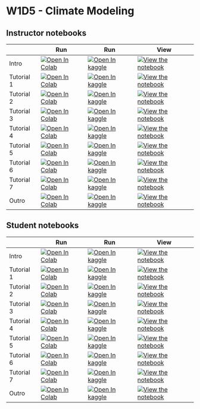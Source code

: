# W1D5 - Climate Modeling

## Instructor notebooks

|   | Run | Run | View |
| - | --- | --- | ---- |
| Intro | [![Open In Colab](https://colab.research.google.com/assets/colab-badge.svg)](https://colab.research.google.com/github/neuromatch/climate-test-build/blob/main/tutorials/W1D5_ClimateModeling/W1D5_Intro.ipynb) | [![Open In kaggle](https://kaggle.com/static/images/open-in-kaggle.svg)](https://kaggle.com/kernels/welcome?src=https://raw.githubusercontent.com/neuromatch/climate-test-build/main/tutorials/W1D5_ClimateModeling/W1D5_Intro.ipynb) | [![View the notebook](https://img.shields.io/badge/render-nbviewer-orange.svg)](https://nbviewer.jupyter.org/github/neuromatch/climate-test-build/blob/main/tutorials/W1D5_ClimateModeling/W1D5_Intro.ipynb?flush_cache=true) |
| Tutorial 1 | [![Open In Colab](https://colab.research.google.com/assets/colab-badge.svg)](https://colab.research.google.com/github/neuromatch/climate-test-build/blob/main/tutorials/W1D5_ClimateModeling/instructor/W1D5_Tutorial1.ipynb) | [![Open In kaggle](https://kaggle.com/static/images/open-in-kaggle.svg)](https://kaggle.com/kernels/welcome?src=https://raw.githubusercontent.com/neuromatch/climate-test-build/main/tutorials/W1D5_ClimateModeling/instructor/W1D5_Tutorial1.ipynb) | [![View the notebook](https://img.shields.io/badge/render-nbviewer-orange.svg)](https://nbviewer.jupyter.org/github/neuromatch/climate-test-build/blob/main/tutorials/W1D5_ClimateModeling/instructor/W1D5_Tutorial1.ipynb?flush_cache=true) |
| Tutorial 2 | [![Open In Colab](https://colab.research.google.com/assets/colab-badge.svg)](https://colab.research.google.com/github/neuromatch/climate-test-build/blob/main/tutorials/W1D5_ClimateModeling/instructor/W1D5_Tutorial2.ipynb) | [![Open In kaggle](https://kaggle.com/static/images/open-in-kaggle.svg)](https://kaggle.com/kernels/welcome?src=https://raw.githubusercontent.com/neuromatch/climate-test-build/main/tutorials/W1D5_ClimateModeling/instructor/W1D5_Tutorial2.ipynb) | [![View the notebook](https://img.shields.io/badge/render-nbviewer-orange.svg)](https://nbviewer.jupyter.org/github/neuromatch/climate-test-build/blob/main/tutorials/W1D5_ClimateModeling/instructor/W1D5_Tutorial2.ipynb?flush_cache=true) |
| Tutorial 3 | [![Open In Colab](https://colab.research.google.com/assets/colab-badge.svg)](https://colab.research.google.com/github/neuromatch/climate-test-build/blob/main/tutorials/W1D5_ClimateModeling/instructor/W1D5_Tutorial3.ipynb) | [![Open In kaggle](https://kaggle.com/static/images/open-in-kaggle.svg)](https://kaggle.com/kernels/welcome?src=https://raw.githubusercontent.com/neuromatch/climate-test-build/main/tutorials/W1D5_ClimateModeling/instructor/W1D5_Tutorial3.ipynb) | [![View the notebook](https://img.shields.io/badge/render-nbviewer-orange.svg)](https://nbviewer.jupyter.org/github/neuromatch/climate-test-build/blob/main/tutorials/W1D5_ClimateModeling/instructor/W1D5_Tutorial3.ipynb?flush_cache=true) |
| Tutorial 4 | [![Open In Colab](https://colab.research.google.com/assets/colab-badge.svg)](https://colab.research.google.com/github/neuromatch/climate-test-build/blob/main/tutorials/W1D5_ClimateModeling/instructor/W1D5_Tutorial4.ipynb) | [![Open In kaggle](https://kaggle.com/static/images/open-in-kaggle.svg)](https://kaggle.com/kernels/welcome?src=https://raw.githubusercontent.com/neuromatch/climate-test-build/main/tutorials/W1D5_ClimateModeling/instructor/W1D5_Tutorial4.ipynb) | [![View the notebook](https://img.shields.io/badge/render-nbviewer-orange.svg)](https://nbviewer.jupyter.org/github/neuromatch/climate-test-build/blob/main/tutorials/W1D5_ClimateModeling/instructor/W1D5_Tutorial4.ipynb?flush_cache=true) |
| Tutorial 5 | [![Open In Colab](https://colab.research.google.com/assets/colab-badge.svg)](https://colab.research.google.com/github/neuromatch/climate-test-build/blob/main/tutorials/W1D5_ClimateModeling/instructor/W1D5_Tutorial5.ipynb) | [![Open In kaggle](https://kaggle.com/static/images/open-in-kaggle.svg)](https://kaggle.com/kernels/welcome?src=https://raw.githubusercontent.com/neuromatch/climate-test-build/main/tutorials/W1D5_ClimateModeling/instructor/W1D5_Tutorial5.ipynb) | [![View the notebook](https://img.shields.io/badge/render-nbviewer-orange.svg)](https://nbviewer.jupyter.org/github/neuromatch/climate-test-build/blob/main/tutorials/W1D5_ClimateModeling/instructor/W1D5_Tutorial5.ipynb?flush_cache=true) |
| Tutorial 6 | [![Open In Colab](https://colab.research.google.com/assets/colab-badge.svg)](https://colab.research.google.com/github/neuromatch/climate-test-build/blob/main/tutorials/W1D5_ClimateModeling/instructor/W1D5_Tutorial6.ipynb) | [![Open In kaggle](https://kaggle.com/static/images/open-in-kaggle.svg)](https://kaggle.com/kernels/welcome?src=https://raw.githubusercontent.com/neuromatch/climate-test-build/main/tutorials/W1D5_ClimateModeling/instructor/W1D5_Tutorial6.ipynb) | [![View the notebook](https://img.shields.io/badge/render-nbviewer-orange.svg)](https://nbviewer.jupyter.org/github/neuromatch/climate-test-build/blob/main/tutorials/W1D5_ClimateModeling/instructor/W1D5_Tutorial6.ipynb?flush_cache=true) |
| Tutorial 7 | [![Open In Colab](https://colab.research.google.com/assets/colab-badge.svg)](https://colab.research.google.com/github/neuromatch/climate-test-build/blob/main/tutorials/W1D5_ClimateModeling/instructor/W1D5_Tutorial7.ipynb) | [![Open In kaggle](https://kaggle.com/static/images/open-in-kaggle.svg)](https://kaggle.com/kernels/welcome?src=https://raw.githubusercontent.com/neuromatch/climate-test-build/main/tutorials/W1D5_ClimateModeling/instructor/W1D5_Tutorial7.ipynb) | [![View the notebook](https://img.shields.io/badge/render-nbviewer-orange.svg)](https://nbviewer.jupyter.org/github/neuromatch/climate-test-build/blob/main/tutorials/W1D5_ClimateModeling/instructor/W1D5_Tutorial7.ipynb?flush_cache=true) |
| Outro | [![Open In Colab](https://colab.research.google.com/assets/colab-badge.svg)](https://colab.research.google.com/github/neuromatch/climate-test-build/blob/main/tutorials/W1D5_ClimateModeling/W1D5_Outro.ipynb) | [![Open In kaggle](https://kaggle.com/static/images/open-in-kaggle.svg)](https://kaggle.com/kernels/welcome?src=https://raw.githubusercontent.com/neuromatch/climate-test-build/main/tutorials/W1D5_ClimateModeling/W1D5_Outro.ipynb) | [![View the notebook](https://img.shields.io/badge/render-nbviewer-orange.svg)](https://nbviewer.jupyter.org/github/neuromatch/climate-test-build/blob/main/tutorials/W1D5_ClimateModeling/W1D5_Outro.ipynb?flush_cache=true) |


## Student notebooks

|   | Run | Run | View |
| - | --- | --- | ---- |
| Intro | [![Open In Colab](https://colab.research.google.com/assets/colab-badge.svg)](https://colab.research.google.com/github/neuromatch/climate-test-build/blob/main/tutorials/W1D5_ClimateModeling/W1D5_Intro.ipynb) | [![Open In kaggle](https://kaggle.com/static/images/open-in-kaggle.svg)](https://kaggle.com/kernels/welcome?src=https://raw.githubusercontent.com/neuromatch/climate-test-build/main/tutorials/W1D5_ClimateModeling/W1D5_Intro.ipynb) | [![View the notebook](https://img.shields.io/badge/render-nbviewer-orange.svg)](https://nbviewer.jupyter.org/github/neuromatch/climate-test-build/blob/main/tutorials/W1D5_ClimateModeling/W1D5_Intro.ipynb?flush_cache=true) |
| Tutorial 1 | [![Open In Colab](https://colab.research.google.com/assets/colab-badge.svg)](https://colab.research.google.com/github/neuromatch/climate-test-build/blob/main/tutorials/W1D5_ClimateModeling/student/W1D5_Tutorial1.ipynb) | [![Open In kaggle](https://kaggle.com/static/images/open-in-kaggle.svg)](https://kaggle.com/kernels/welcome?src=https://raw.githubusercontent.com/neuromatch/climate-test-build/main/tutorials/W1D5_ClimateModeling/student/W1D5_Tutorial1.ipynb) | [![View the notebook](https://img.shields.io/badge/render-nbviewer-orange.svg)](https://nbviewer.jupyter.org/github/neuromatch/climate-test-build/blob/main/tutorials/W1D5_ClimateModeling/student/W1D5_Tutorial1.ipynb?flush_cache=true) |
| Tutorial 2 | [![Open In Colab](https://colab.research.google.com/assets/colab-badge.svg)](https://colab.research.google.com/github/neuromatch/climate-test-build/blob/main/tutorials/W1D5_ClimateModeling/student/W1D5_Tutorial2.ipynb) | [![Open In kaggle](https://kaggle.com/static/images/open-in-kaggle.svg)](https://kaggle.com/kernels/welcome?src=https://raw.githubusercontent.com/neuromatch/climate-test-build/main/tutorials/W1D5_ClimateModeling/student/W1D5_Tutorial2.ipynb) | [![View the notebook](https://img.shields.io/badge/render-nbviewer-orange.svg)](https://nbviewer.jupyter.org/github/neuromatch/climate-test-build/blob/main/tutorials/W1D5_ClimateModeling/student/W1D5_Tutorial2.ipynb?flush_cache=true) |
| Tutorial 3 | [![Open In Colab](https://colab.research.google.com/assets/colab-badge.svg)](https://colab.research.google.com/github/neuromatch/climate-test-build/blob/main/tutorials/W1D5_ClimateModeling/student/W1D5_Tutorial3.ipynb) | [![Open In kaggle](https://kaggle.com/static/images/open-in-kaggle.svg)](https://kaggle.com/kernels/welcome?src=https://raw.githubusercontent.com/neuromatch/climate-test-build/main/tutorials/W1D5_ClimateModeling/student/W1D5_Tutorial3.ipynb) | [![View the notebook](https://img.shields.io/badge/render-nbviewer-orange.svg)](https://nbviewer.jupyter.org/github/neuromatch/climate-test-build/blob/main/tutorials/W1D5_ClimateModeling/student/W1D5_Tutorial3.ipynb?flush_cache=true) |
| Tutorial 4 | [![Open In Colab](https://colab.research.google.com/assets/colab-badge.svg)](https://colab.research.google.com/github/neuromatch/climate-test-build/blob/main/tutorials/W1D5_ClimateModeling/student/W1D5_Tutorial4.ipynb) | [![Open In kaggle](https://kaggle.com/static/images/open-in-kaggle.svg)](https://kaggle.com/kernels/welcome?src=https://raw.githubusercontent.com/neuromatch/climate-test-build/main/tutorials/W1D5_ClimateModeling/student/W1D5_Tutorial4.ipynb) | [![View the notebook](https://img.shields.io/badge/render-nbviewer-orange.svg)](https://nbviewer.jupyter.org/github/neuromatch/climate-test-build/blob/main/tutorials/W1D5_ClimateModeling/student/W1D5_Tutorial4.ipynb?flush_cache=true) |
| Tutorial 5 | [![Open In Colab](https://colab.research.google.com/assets/colab-badge.svg)](https://colab.research.google.com/github/neuromatch/climate-test-build/blob/main/tutorials/W1D5_ClimateModeling/student/W1D5_Tutorial5.ipynb) | [![Open In kaggle](https://kaggle.com/static/images/open-in-kaggle.svg)](https://kaggle.com/kernels/welcome?src=https://raw.githubusercontent.com/neuromatch/climate-test-build/main/tutorials/W1D5_ClimateModeling/student/W1D5_Tutorial5.ipynb) | [![View the notebook](https://img.shields.io/badge/render-nbviewer-orange.svg)](https://nbviewer.jupyter.org/github/neuromatch/climate-test-build/blob/main/tutorials/W1D5_ClimateModeling/student/W1D5_Tutorial5.ipynb?flush_cache=true) |
| Tutorial 6 | [![Open In Colab](https://colab.research.google.com/assets/colab-badge.svg)](https://colab.research.google.com/github/neuromatch/climate-test-build/blob/main/tutorials/W1D5_ClimateModeling/student/W1D5_Tutorial6.ipynb) | [![Open In kaggle](https://kaggle.com/static/images/open-in-kaggle.svg)](https://kaggle.com/kernels/welcome?src=https://raw.githubusercontent.com/neuromatch/climate-test-build/main/tutorials/W1D5_ClimateModeling/student/W1D5_Tutorial6.ipynb) | [![View the notebook](https://img.shields.io/badge/render-nbviewer-orange.svg)](https://nbviewer.jupyter.org/github/neuromatch/climate-test-build/blob/main/tutorials/W1D5_ClimateModeling/student/W1D5_Tutorial6.ipynb?flush_cache=true) |
| Tutorial 7 | [![Open In Colab](https://colab.research.google.com/assets/colab-badge.svg)](https://colab.research.google.com/github/neuromatch/climate-test-build/blob/main/tutorials/W1D5_ClimateModeling/student/W1D5_Tutorial7.ipynb) | [![Open In kaggle](https://kaggle.com/static/images/open-in-kaggle.svg)](https://kaggle.com/kernels/welcome?src=https://raw.githubusercontent.com/neuromatch/climate-test-build/main/tutorials/W1D5_ClimateModeling/student/W1D5_Tutorial7.ipynb) | [![View the notebook](https://img.shields.io/badge/render-nbviewer-orange.svg)](https://nbviewer.jupyter.org/github/neuromatch/climate-test-build/blob/main/tutorials/W1D5_ClimateModeling/student/W1D5_Tutorial7.ipynb?flush_cache=true) |
| Outro | [![Open In Colab](https://colab.research.google.com/assets/colab-badge.svg)](https://colab.research.google.com/github/neuromatch/climate-test-build/blob/main/tutorials/W1D5_ClimateModeling/W1D5_Outro.ipynb) | [![Open In kaggle](https://kaggle.com/static/images/open-in-kaggle.svg)](https://kaggle.com/kernels/welcome?src=https://raw.githubusercontent.com/neuromatch/climate-test-build/main/tutorials/W1D5_ClimateModeling/W1D5_Outro.ipynb) | [![View the notebook](https://img.shields.io/badge/render-nbviewer-orange.svg)](https://nbviewer.jupyter.org/github/neuromatch/climate-test-build/blob/main/tutorials/W1D5_ClimateModeling/W1D5_Outro.ipynb?flush_cache=true) |

